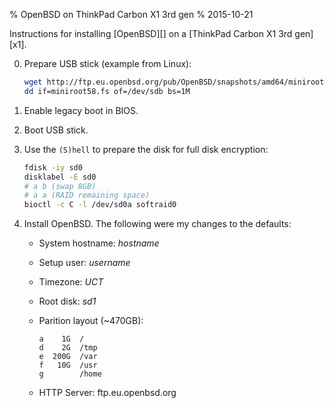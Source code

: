 % OpenBSD on ThinkPad Carbon X1 3rd gen
% 2015-10-21

Instructions for installing [OpenBSD][] on a
[ThinkPad Carbon X1 3rd gen][x1].

0. Prepare USB stick (example from Linux):

	```sh
	wget http://ftp.eu.openbsd.org/pub/OpenBSD/snapshots/amd64/miniroot58.fs
	dd if=miniroot58.fs of=/dev/sdb bs=1M
	```
1. Enable legacy boot in BIOS.
2. Boot USB stick.
3. Use the `(S)hell` to prepare the disk for full disk encryption:

	```sh
	fdisk -iy sd0
	disklabel -E sd0
	# a b (swap 8GB)
	# a a (RAID remaining space)
	bioctl -c C -l /dev/sd0a softraid0
	```
4. Install OpenBSD. The following were my changes to the defaults:
    - System hostname: *hostname*
    - Setup user: *username*
    - Timezone: *UCT*
    - Root disk: *sd1*
    - Parition layout (~470GB):

        ```
        a    1G  /
        d    2G  /tmp
        e  200G  /var
        f   10G  /usr
        g        /home
        ```
    - HTTP Server: ftp.eu.openbsd.org
